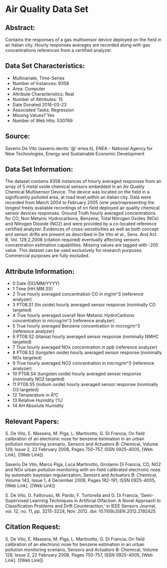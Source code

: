 # Air Quality Data Set

## Abstract: 
Contains the responses of a gas multisensor device deployed on the field in an Italian city. Hourly responses averages are recorded along with gas concentrations references from a certified analyzer.

## Data Set Characteristics:  
- Multivariate, Time-Series
- Number of Instances: 9358
- Area: Computer
- Attribute Characteristics: Real
- Number of Attributes: 15
- Date Donated 2016-03-23
- Associated Tasks: Regression
- Missing Values? Yes
- Number of Web Hits: 530769


## Source:
Saverio De Vito (saverio.devito '@' enea.it), ENEA - National Agency for New Technologies, Energy and Sustainable Economic Development


## Data Set Information:
The dataset contains 9358 instances of hourly averaged responses from an array of 5 metal oxide chemical sensors embedded in an Air Quality Chemical Multisensor Device. The device was located on the field in a significantly polluted area, at road level,within an Italian city. Data were recorded from March 2004 to February 2005 (one year)representing the longest freely available recordings of on field deployed air quality chemical sensor devices responses. Ground Truth hourly averaged concentrations for CO, Non Metanic Hydrocarbons, Benzene, Total Nitrogen Oxides (NOx) and Nitrogen Dioxide (NO2) and were provided by a co-located reference certified analyzer. Evidences of cross-sensitivities as well as both concept and sensor drifts are present as described in De Vito et al., Sens. And Act. B, Vol. 129,2,2008 (citation required) eventually affecting sensors concentration estimation capabilities. Missing values are tagged with -200 value.
This dataset can be used exclusively for research purposes. Commercial purposes are fully excluded.


## Attribute Information:

- 0 Date (DD/MM/YYYY)
- 1 Time (HH.MM.SS)
- 2 True hourly averaged concentration CO in mg/m^3 (reference analyzer)
- 3 PT08.S1 (tin oxide) hourly averaged sensor response (nominally CO targeted)
- 4 True hourly averaged overall Non Metanic HydroCarbons concentration in microg/m^3 (reference analyzer)
- 5 True hourly averaged Benzene concentration in microg/m^3 (reference analyzer)
- 6 PT08.S2 (titania) hourly averaged sensor response (nominally NMHC targeted)
- 7 True hourly averaged NOx concentration in ppb (reference analyzer)
- 8 PT08.S3 (tungsten oxide) hourly averaged sensor response (nominally NOx targeted)
- 9 True hourly averaged NO2 concentration in microg/m^3 (reference analyzer)
- 10 PT08.S4 (tungsten oxide) hourly averaged sensor response (nominally NO2 targeted)
- 11 PT08.S5 (indium oxide) hourly averaged sensor response (nominally O3 targeted)
- 12 Temperature in Â°C
- 13 Relative Humidity (%)
- 14 AH Absolute Humidity


## Relevant Papers:

S. De Vito, E. Massera, M. Piga, L. Martinotto, G. Di Francia, On field calibration of an electronic nose for benzene estimation in an urban pollution monitoring scenario, Sensors and Actuators B: Chemical, Volume 129, Issue 2, 22 February 2008, Pages 750-757, ISSN 0925-4005, [Web Link].
([Web Link])

Saverio De Vito, Marco Piga, Luca Martinotto, Girolamo Di Francia, CO, NO2 and NOx urban pollution monitoring with on-field calibrated electronic nose by automatic bayesian regularization, Sensors and Actuators B: Chemical, Volume 143, Issue 1, 4 December 2009, Pages 182-191, ISSN 0925-4005, [Web Link].
([Web Link])

S. De Vito, G. Fattoruso, M. Pardo, F. Tortorella and G. Di Francia, 'Semi-Supervised Learning Techniques in Artificial Olfaction: A Novel Approach to Classification Problems and Drift Counteraction,' in IEEE Sensors Journal, vol. 12, no. 11, pp. 3215-3224, Nov. 2012.
doi: 10.1109/JSEN.2012.2192425



## Citation Request:
S. De Vito, E. Massera, M. Piga, L. Martinotto, G. Di Francia, On field calibration of an electronic nose for benzene estimation in an urban pollution monitoring scenario, Sensors and Actuators B: Chemical, Volume 129, Issue 2, 22 February 2008, Pages 750-757, ISSN 0925-4005, [Web Link].
([Web Link])
